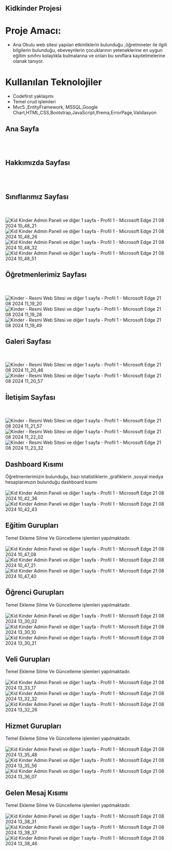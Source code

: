 ## Kidkinder Projesi
# Proje Amacı:
* Ana Okulu web sitesi yapılan etkinliklerin bulunduğu ,öğretmneler ile ilgili bilgilerin bulunduğu, ebeveynlerin çocuklarının yeteneklerine en uygun eğitim sınıfını kolaylıkla bulmalarına ve onları bu sınıflara kayıtetmelerine olanak tanıyor.
  
 # Kullanılan Teknolojiler 
 * Codefirst yaklaşımı
 * Temel crud işlemleri
 * Mvc5 ,EntityFramework, MSSQL,Google Chart,HTML,CSS,Bootstrap,JavaScript,Ifrema,ErrorPage,Validasyon

## Ana Sayfa
<br/> <br/>



## Hakkımızda Sayfası
<br/> <br/>





## Sınıflarımız Sayfası
<br/> <br/>
![Kid Kinder Admin Paneli ve diğer 1 sayfa - Profil 1 - Microsoft​ Edge 21 08 2024 10_48_21](https://github.com/user-attachments/assets/8e3402e0-6c96-48c7-8bfd-c7f9677f0bc6)
![Kid Kinder Admin Paneli ve diğer 1 sayfa - Profil 1 - Microsoft​ Edge 21 08 2024 10_48_26](https://github.com/user-attachments/assets/69c28a2a-542a-445c-94f1-0eac5704c0d2)
![Kid Kinder Admin Paneli ve diğer 1 sayfa - Profil 1 - Microsoft​ Edge 21 08 2024 10_48_32](https://github.com/user-attachments/assets/14734e0e-aee4-496d-a99b-77524643c069)
![Kid Kinder Admin Paneli ve diğer 1 sayfa - Profil 1 - Microsoft​ Edge 21 08 2024 10_48_51](https://github.com/user-attachments/assets/ceb0ad27-fe62-4fea-b636-d22e2a0dc846)

## Öğretmenlerimiz Sayfası
<br/> <br/>
![Kinder - Resmi Web Sitesi ve diğer 1 sayfa - Profil 1 - Microsoft​ Edge 21 08 2024 11_19_20](https://github.com/user-attachments/assets/bdcf4778-3700-489a-860c-27a284f9553a)
![Kinder - Resmi Web Sitesi ve diğer 1 sayfa - Profil 1 - Microsoft​ Edge 21 08 2024 11_19_28](https://github.com/user-attachments/assets/93569483-ff75-42c8-8e9e-883f0a9cb08d)
![Kinder - Resmi Web Sitesi ve diğer 1 sayfa - Profil 1 - Microsoft​ Edge 21 08 2024 11_19_49](https://github.com/user-attachments/assets/93948d4d-811e-4f39-b98d-75b17c2b568e)

## Galeri Sayfası
<br/> <br/>
![Kinder - Resmi Web Sitesi ve diğer 1 sayfa - Profil 1 - Microsoft​ Edge 21 08 2024 11_20_46](https://github.com/user-attachments/assets/f8594b5d-09f1-4d11-bc08-bd4e4a693488)
![Kinder - Resmi Web Sitesi ve diğer 1 sayfa - Profil 1 - Microsoft​ Edge 21 08 2024 11_20_57](https://github.com/user-attachments/assets/406b6aee-5433-47c5-9c1c-7082406947f8)

## İletişim Sayfası
<br/> <br/>
![Kinder - Resmi Web Sitesi ve diğer 1 sayfa - Profil 1 - Microsoft​ Edge 21 08 2024 11_21_57](https://github.com/user-attachments/assets/1723c674-d90f-43cb-bc2e-14f586190f28)
![Kinder - Resmi Web Sitesi ve diğer 1 sayfa - Profil 1 - Microsoft​ Edge 21 08 2024 11_22_02](https://github.com/user-attachments/assets/84427ed6-370b-468c-8bad-0abaaad5458b)
![Kinder - Resmi Web Sitesi ve diğer 1 sayfa - Profil 1 - Microsoft​ Edge 21 08 2024 11_23_32](https://github.com/user-attachments/assets/b0b70817-3b7d-45d1-8d0a-37257da10dcc)


## Dashboard Kısımı
Öğretmenlerimizin bulunduğu, bazı istatistiklerin ,grafiklerin ,sosyal medya hesaplarımızın bulunduğu dashboard kısımı
<br/> <br/>
![Kid Kinder Admin Paneli ve diğer 1 sayfa - Profil 1 - Microsoft​ Edge 21 08 2024 10_42_36](https://github.com/user-attachments/assets/ae28e476-a7f2-4656-b7f7-ff2dc7b66461)
![Kid Kinder Admin Paneli ve diğer 1 sayfa - Profil 1 - Microsoft​ Edge 21 08 2024 10_42_43](https://github.com/user-attachments/assets/5235c90b-d6da-46a2-a5ca-30297c7cd4b0)

## Eğitim Gurupları
Temel Ekleme Silme Ve Güncelleme işlemleri yapılmaktadır.
<br/> <br/>
![Kid Kinder Admin Paneli ve diğer 1 sayfa - Profil 1 - Microsoft​ Edge 21 08 2024 10_47_08](https://github.com/user-attachments/assets/63114df1-d456-4052-ad5a-c52baa8f749e)
![Kid Kinder Admin Paneli ve diğer 1 sayfa - Profil 1 - Microsoft​ Edge 21 08 2024 10_47_21](https://github.com/user-attachments/assets/f482e02f-7515-422c-ba0e-26f79964384d)
![Kid Kinder Admin Paneli ve diğer 1 sayfa - Profil 1 - Microsoft​ Edge 21 08 2024 10_47_40](https://github.com/user-attachments/assets/6ac6a699-f410-49e9-8f45-65b7c2cfb4ef)

## Öğrenci Gurupları
Temel Ekleme Silme Ve Güncelleme işlemleri yapılmaktadır.
<br/> <br/>
![Kid Kinder Admin Paneli ve diğer 1 sayfa - Profil 1 - Microsoft​ Edge 21 08 2024 13_30_02](https://github.com/user-attachments/assets/26b8e8fa-a1f7-41cc-abd1-4af6a6fca463)
![Kid Kinder Admin Paneli ve diğer 1 sayfa - Profil 1 - Microsoft​ Edge 21 08 2024 13_30_10](https://github.com/user-attachments/assets/f4a45ffc-8345-4a34-8610-619469136fff)
![Kid Kinder Admin Paneli ve diğer 1 sayfa - Profil 1 - Microsoft​ Edge 21 08 2024 13_30_21](https://github.com/user-attachments/assets/81b114a4-4042-4749-9e5b-55f9f892a787)

## Veli Gurupları
Temel Ekleme Silme Ve Güncelleme işlemleri yapılmaktadır.
<br/> <br/>
![Kid Kinder Admin Paneli ve diğer 1 sayfa - Profil 1 - Microsoft​ Edge 21 08 2024 13_33_17](https://github.com/user-attachments/assets/b8dcf7ef-5011-44a9-98ce-928bc46c0644)
![Kid Kinder Admin Paneli ve diğer 1 sayfa - Profil 1 - Microsoft​ Edge 21 08 2024 13_32_32](https://github.com/user-attachments/assets/363fd4cb-a249-48d2-9b3a-a47de3948be8)
![Kid Kinder Admin Paneli ve diğer 1 sayfa - Profil 1 - Microsoft​ Edge 21 08 2024 13_32_26](https://github.com/user-attachments/assets/8f35fa9e-7e82-4ec9-91b3-d4a3a6469d7d)

## Hizmet Gurupları
Temel Ekleme Silme Ve Güncelleme işlemleri yapılmaktadır.
<br/> <br/>
![Kid Kinder Admin Paneli ve diğer 1 sayfa - Profil 1 - Microsoft​ Edge 21 08 2024 13_35_48](https://github.com/user-attachments/assets/19ccc871-e668-4369-a645-9e10aefa9479)
![Kid Kinder Admin Paneli ve diğer 1 sayfa - Profil 1 - Microsoft​ Edge 21 08 2024 13_35_56](https://github.com/user-attachments/assets/008762f3-3fb8-427f-a979-f36335fd9e7a)
![Kid Kinder Admin Paneli ve diğer 1 sayfa - Profil 1 - Microsoft​ Edge 21 08 2024 13_36_07](https://github.com/user-attachments/assets/1508f064-a4d7-42a5-b376-5e3b88d27029)

## Gelen Mesaj Kısımı
Temel Ekleme Silme Ve Güncelleme işlemleri yapılmaktadır.
<br/> <br/>
![Kid Kinder Admin Paneli ve diğer 1 sayfa - Profil 1 - Microsoft​ Edge 21 08 2024 13_38_31](https://github.com/user-attachments/assets/da6d8ee1-5270-4592-91ce-7fd2bb34f04f)
![Kid Kinder Admin Paneli ve diğer 1 sayfa - Profil 1 - Microsoft​ Edge 21 08 2024 13_38_37](https://github.com/user-attachments/assets/30d737bf-b2e4-45e8-9304-9934df9dab76)
![Kid Kinder Admin Paneli ve diğer 1 sayfa - Profil 1 - Microsoft​ Edge 21 08 2024 13_38_46](https://github.com/user-attachments/assets/7dd27b41-4d9a-431c-ac37-d20991e767f4)



   

